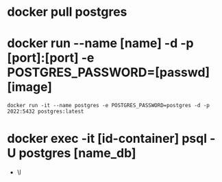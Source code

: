 # docker pull postgres
# docker run --name [name] -d -p [port]:[port] -e POSTGRES_PASSWORD=[passwd] [image]
`docker run -it --name postgres -e POSTGRES_PASSWORD=postgres -d -p 2022:5432 postgres:latest`

# docker exec -it [id-container] psql -U postgres [name_db]
- \l 
<!-- de xam cac table trong postgres -->